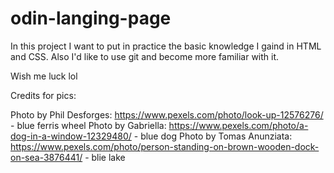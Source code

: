 # odin-langing-page

In this project I want to put in practice the basic knowledge I gaind in HTML and CSS.
Also I'd like to use git and become more familiar with it.

Wish me luck lol

Credits for pics:

Photo by Phil Desforges: https://www.pexels.com/photo/look-up-12576276/ - blue ferris wheel
Photo by Gabriella: https://www.pexels.com/photo/a-dog-in-a-window-12329480/ - blue dog
Photo by Tomas Anunziata: https://www.pexels.com/photo/person-standing-on-brown-wooden-dock-on-sea-3876441/ - blie lake

